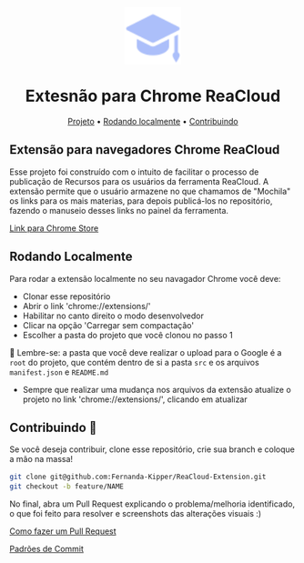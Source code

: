 <p align="center">
  <img align="center" src="./src/images/icon.png" width="100">
</p>

<h1 align="center">
  Extesnão para Chrome ReaCloud
</h1>

<p align="center">
 <a href="#project">Projeto</a> •
 <a href="#running">Rodando localmente</a> • 
 <a href="#contribute">Contribuindo</a>
</p>


<h2 id="project">Extensão para navegadores Chrome ReaCloud </h2>

Esse projeto foi construído com o intuito de facilitar o processo de publicação de Recursos para os usuários da ferramenta ReaCloud. A extensão permite que o usuário armazene no que chamamos de "Mochila" os links para os mais materias, para depois  publicá-los no repositório, fazendo o manuseio desses links no painel da ferramenta.

[Link para Chrome Store](https://chrome.google.com/webstore/detail/reacloud/flnllibpodbojpadpmpajmggfjchabdp?hl=pt-BR&authuser=0)

<h2 id="running">Rodando Localmente</h2>

Para rodar a extensão localmente no seu navagador Chrome você deve:

- Clonar esse repositório
- Abrir o link 'chrome://extensions/'
- Habilitar no canto direito o modo desenvolvedor
- Clicar na opção 'Carregar sem compactação'
- Escolher a pasta do projeto que você clonou no passo 1

📌 Lembre-se: a pasta que você deve realizar o upload para o Google é a `root` do projeto, que contém dentro de si a pasta `src` e os arquivos `manifest.json` e `README.md`

- Sempre que realizar uma mudança nos arquivos da extensão atualize o projeto no link 'chrome://extensions/', clicando em atualizar

<h2 id="contribute">Contribuindo 🚀</h2>

Se você deseja contribuir, clone esse repositório, crie sua branch e coloque a mão na massa!

```bash
git clone git@github.com:Fernanda-Kipper/ReaCloud-Extension.git
git checkout -b feature/NAME
```

 No final, abra um Pull Request explicando o problema/melhoria identificado, o que foi feito para resolver e screenshots das alterações visuais :)

[Como fazer um Pull Request](https://www.atlassian.com/br/git/tutorials/making-a-pull-request)

[Padrões de Commit](https://github.com/iuricode/padroes-de-commits)
